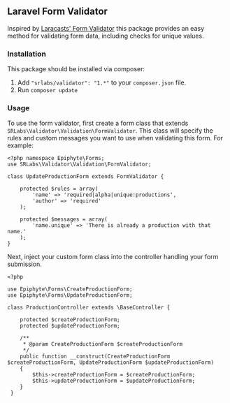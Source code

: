 ## Laravel Form Validator

Inspired by [Laracasts' Form Validator](https://github.com/laracasts/Validation) this package provides an easy method for validating form data, including
checks for unique values.

 ### Installation
 This package should be installed via composer:

1. Add ```"srlabs/validator": "1.*"``` to your ```composer.json``` file.
2. Run ```composer update```

### Usage

To use the form validator, first create a form class that extends ```SRLabs\Validator\Validation\FormValidator```.  This
class will specify the rules and custom messages you want to use when validating this form.  For example:

    <?php namespace Epiphyte\Forms;
    use SRLabs\Validator\Validation\FormValidator;

    class UpdateProductionForm extends FormValidator {

        protected $rules = array(
            'name' => 'required|alpha|unique:productions',
            'author' => 'required'
        );

        protected $messages = array(
            'name.unique' => 'There is already a production with that name.'
        );
    }

Next, inject your custom form class into the controller handling your form submission.

    <?php

    use Epiphyte\Forms\CreateProductionForm;
    use Epiphyte\Forms\UpdateProductionForm;

    class ProductionController extends \BaseController {

        protected $createProductionForm;
        protected $updateProductionForm;

        /**
         * @param CreateProductionForm $createProductionForm
         */
        public function __construct(CreateProductionForm $createProductionForm, UpdateProductionForm $updateProductionForm)
        {
            $this->createProductionForm = $createProductionForm;
            $this->updateProductionForm = $updateProductionForm;
        }
     }

